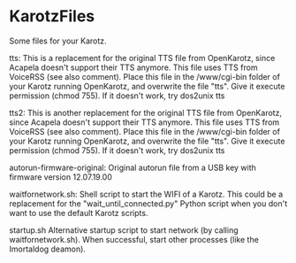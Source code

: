 # KarotzFiles
Some files for your Karotz.

tts:
This is a replacement for the original TTS file from OpenKarotz, since Acapela doesn't support their TTS anymore. This file uses TTS from VoiceRSS (see also comment). Place this file in the /www/cgi-bin folder of your Karotz running OpenKarotz, and overwrite the file "tts". Give it execute permission (chmod 755). If it doesn't work, try dos2unix tts

tts2:
This is another replacement for the original TTS file from OpenKarotz, since Acapela doesn't support their TTS anymore. This file uses TTS from VoiceRSS (see also comment). Place this file in the /www/cgi-bin folder of your Karotz running OpenKarotz, and overwrite the file "tts". Give it execute permission (chmod 755). If it doesn't work, try dos2unix tts

autorun-firmware-original:
Original autorun file from a USB key with firmware version 12.07.19.00

waitfornetwork.sh:
Shell script to start the WIFI of a Karotz. This could be a replacement for the "wait_until_connected.py" Python script when you don't want to use the default Karotz scripts.

startup.sh
Alternative startup script to start network (by calling waitfornetwork.sh). When successful, start other processes (like the Imortaldog deamon).
